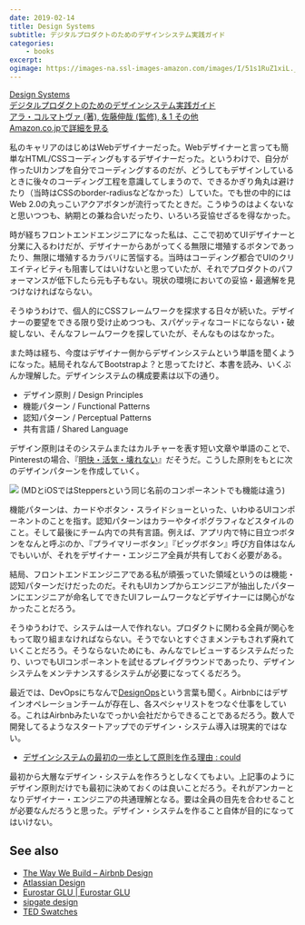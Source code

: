 ```yaml
---
date: 2019-02-14
title: Design Systems
subtitle: デジタルプロダクトのためのデザインシステム実践ガイド
categories: 
    - books
excerpt:
ogimage: https://images-na.ssl-images-amazon.com/images/I/51s1RuZ1xiL._SX353_BO1,204,203,200_.jpg
---
```


<div class="__media"><a href="https://www.amazon.co.jp/dp/4862464122/?tag=warikiru-22" target="_blank" rel="noopener">
<img src="https://images-na.ssl-images-amazon.com/images/I/51s1RuZ1xiL._SX353_BO1,204,203,200_.jpg" alt="" class="__media__image">
<div class="__media__body">
    <div>Design Systems<br>デジタルプロダクトのためのデザインシステム実践ガイド</div>
    <div class="__media__text">アラ・コルマトヴァ (著), 佐藤伸哉  (監修), & 1 その他</div>
    <div>Amazon.co.jpで詳細を見る</div>
</div>
</a></div>







私のキャリアのはじめはWebデザイナーだった。Webデザイナーと言っても簡単なHTML/CSSコーディングもするデザイナーだった。というわけで、自分が作ったUIカンプを自分でコーディングするのだが、どうしてもデザインしているときに後々のコーディング工程を意識してしまうので、できるかぎり角丸は避けたり（当時はCSSのborder-radiusなどなかった）していた。でも世の中的にはWeb 2.0の丸っこいアクアボタンが流行ってたときだ。こうゆうのはよくないなと思いつつも、納期との兼ね合いだったり、いろいろ妥協せざるを得なかった。

時が経ちフロントエンドエンジニアになった私は、ここで初めてUIデザイナーと分業に入るわけだが、デザイナーからあがってくる無限に増殖するボタンであったり、無限に増殖するカラバリに苦悩する。当時はコーディング都合でUIのクリエイティビティも阻害してはいけないと思っていたが、それでプロダクトのパフォーマンスが低下したら元も子もない。現状の環境においての妥協・最適解を見つけなければならない。

そうゆうわけで、個人的にCSSフレームワークを探求する日々が続いた。デザイナーの要望をできる限り受け止めつつも、スパゲッティなコードにならない・破綻しない、そんなフレームワークを探していたが、そんなものはなかった。

また時は経ち、今度はデザイナー側からデザインシステムという単語を聞くようになった。結局それなんてBootstrapよ？と思ってたけど、本書を読み、いくぶんか理解した。デザインシステムの構成要素は以下の通り。

- デザイン原則 / Design Principles
- 機能パターン / Functional Patterns
- 認知パターン / Perceptual Patterns
- 共有言語 / Shared Language

デザイン原則はそのシステムまたはカルチャーを表す短い文章や単語のことで、Pinterestの場合、『[明快・活気・壊れない](https://medium.com/@suprb/redesigning-pinterest-block-by-block-6040a00d80a3)』だそうだ。こうした原則をもとに次のデザインパターンを作成していく。

![](/mol/images/2019/0214.png)
(MDとiOSではSteppersという同じ名前のコンポーネントでも機能は違う)

機能パターンは、カードやボタン・スライドショーといった、いわゆるUIコンポーネントのことを指す。認知パターンはカラーやタイポグラフィなどスタイルのこと。そして最後にチーム内での共有言語。例えば、アプリ内で特に目立つボタンをなんと呼ぶのか、『プライマリーボタン』『ビッグボタン』呼び方自体はなんでもいいが、それをデザイナー・エンジニア全員が共有しておく必要がある。

結局、フロントエンドエンジニアである私が頑張っていた領域というのは機能・認知パターンだけだったのだ。それもUIカンプからエンジニアが抽出したパターンにエンジニアが命名してできたUIフレームワークなどデザイナーには関心がなかったことだろう。

そうゆうわけで、システムは一人で作れない。プロダクトに関わる全員が関心をもって取り組まなければならない。そうでないとすぐさまメンテもされず廃れていくことだろう。そうならないためにも、みんなでレビューするシステムだったり、いつでもUIコンポーネントを試せるプレイグラウンドであったり、デザインシステムをメンテナンスするシステムが必要になってくるだろう。

最近では、DevOpsにちなんで[DesignOps](https://airbnb.design/designops-airbnb/)という言葉も聞く。Airbnbにはデザインオペレーションチームが存在し、各スペシャリストをつなぐ仕事をしている。これはAirbnbみたいなでっかい会社だからできることであるだろう。数人で開発してるようなスタートアップでのデザイン・システム導入は現実的ではない。

- [デザインシステムの最初の一歩として原則を作る理由 : could](https://yasuhisa.com/could/article/start-with-principles/)

最初から大層なデザイン・システムを作ろうとしなくてもよい。上記事のようにデザイン原則だけでも最初に決めておくのは良いことだろう。それがアンカーとなりデザイナー・エンジニアの共通理解となる。要は全員の目先を合わせることが必要なんだろうと思った。デザイン・システムを作ること自体が目的になってはいけない。

## See also

- [The Way We Build – Airbnb Design](https://airbnb.design/the-way-we-build/)
- [Atlassian Design](https://atlassian.design/)
- [Eurostar GLU \| Eurostar GLU](https://style.eurostar.com/)
- [sipgate design](https://www.sipgatedesign.com/)
- [TED Swatches](https://www.ted.com/swatch)
